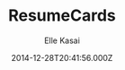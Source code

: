 ---
title: ResumeCards
github: https://github.com/ellekasai/resumecards/
demo: https://ellekasai.github.io/resumecards/
author: Elle Kasai
ssg:
  - Jekyll
cms:
  - No Cms
date: 2014-12-28T20:41:56.000Z
description: >-
  [Unmaintained] A Markdown based resume generator. It looks great on
  mobile/desktop and can be saved as PDF.
stale: true
disabled: true
disabled_reason: Github repo not found
---